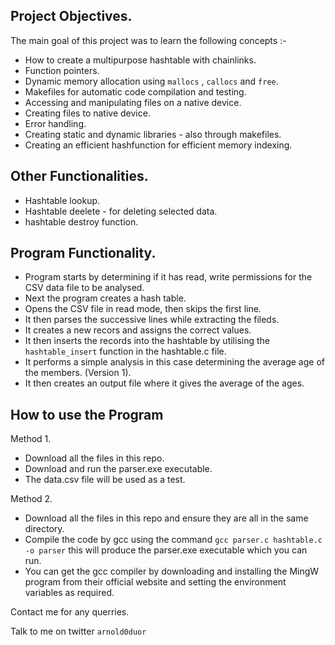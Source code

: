## Project Objectives.

The main goal of this project was to learn the following concepts :-

- How to create a multipurpose hashtable with chainlinks.
- Function pointers.
- Dynamic memory allocation using `mallocs` , `callocs` and `free`.
- Makefiles for automatic code compilation and testing.
- Accessing and manipulating files on a native device.
- Creating files to native device.
- Error handling.
- Creating static and dynamic libraries - also through makefiles.
- Creating an efficient hashfunction for efficient memory indexing.

## Other Functionalities.

- Hashtable lookup.
- Hashtable deelete - for deleting selected data.
- hashtable destroy function.

## Program Functionality.

- Program starts by determining if it has read, write permissions for the CSV data file to be analysed.
- Next the program creates a hash table.
- Opens the CSV file in read mode, then skips the first line.
- It then parses the successive lines while extracting the fileds.
- It creates a new recors and assigns the correct values.
- It then inserts the records into the hashtable by utilising the `hashtable_insert` function in the hashtable.c file.
- It performs a simple analysis in this case determining the average age of the members. (Version 1).
- It then creates an output file where it gives the average of the ages.

## How to use the Program

Method 1.
- Download all the files in this repo.
- Download and run the parser.exe executable.
- The data.csv file will be used as a test.

Method 2.
- Download all the files in this repo and ensure they are all in the same directory.
- Compile the code by gcc using the command `gcc parser.c hashtable.c -o parser` this will produce the parser.exe executable which you can run.
- You can get the gcc compiler by downloading and installing the MingW program from their official website and setting the environment variables as required.

Contact me for any querries.

Talk to me on twitter `arnold0duor`